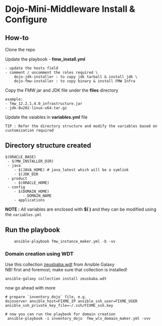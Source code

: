 # Dojo-Mini-Middleware Install & Configure

## How-to
Clone the repo

Update the playbook - **fmw_install.yml**

    - update the hosts field
    - comment / uncomment the roles required \
        dojo-jdk-installer : to copy jdk tarball & install jdk \
        dojo-fmw-installer : to copy binary & install FMW Infra
    

Copy the FMW jar and JDK file under the  **files** directory

    example:
    - fmw_12.2.1.4.0_infrastructure.jar
    - jdk-8u202-linux-x64.tar.gz

Update the vaiables in  **variables.yml** file 

    TIP : Refer the directory structure and modify the variables based on customization required

## Directory structure created

```
$(ORACLE_BASE)
 - $(MW_INSTALLER_DIR)
 - java
	- $(JAVA_HOME) # java_latest which will be a symlink
	- $(JDK_DIR
 - product
	- $(ORACLE_HOME)
 - config
	- $(DOMAIN_HOME)
		- DOMAIN_NAME
	- applications
```
**NOTE :** All variables are enclosed with **$( )** and they can be modified using the `variables.yml`

## Run the playbook
```
    ansible-playbook fmw_instance_maker.yml -b -vv
```


### Domain creation using WDT 
Use this collection [zeusbaba.wdt](https://galaxy.ansible.com/zeusbaba/wdt) from Ansible Galaxy  
NB! first and foremost; make sure that collection is installed!
```
ansible-galaxy collection install zeusbaba.wdt    
```
now go ahead with more  
```
# prepare `inventory_dojo` file, e.g.  
dojoserver ansible_host=FIXME_IP ansible_ssh_user=FIXME_USER ansible_ssh_private_key_file=~/.ssh/FIXME_ssh.key

# now you can run the playbook for domain creation
 ansible-playbook -i inventory_dojo  fmw_wls_domain_maker.yml -vvv
```